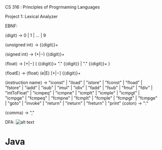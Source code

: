 CS 316 : Principles of Progrmaming Languages 

Project 1: Lexical Analyzer 

EBNF: 

⟨digit⟩ → 0 | 1 | ... | 9

⟨unsigned int⟩ → {⟨digit⟩}+

⟨signed int⟩ → (+|−) {⟨digit⟩}+

⟨float⟩ → [+|−] ( {⟨digit⟩}+ "." {⟨digit⟩} | "." {⟨digit⟩}+ )

⟨floatE⟩ → ⟨float⟩ (e|E) [+|−] {⟨digit⟩}+

⟨instruction name⟩ → "iconst" | "iload" | "istore" | "fconst" | "fload" | "fstore" |
                                    "iadd" | "isub" | "imul" | "idiv" | "fadd" | "fsub" | "fmul" | "fdiv" |
                                    "intToFloat" |
                                    "icmpeq" | "icmpne" | "icmplt" | "icmple" | "icmpgt" | "icmpge" |
                                    "fcmpeq" | "fcmpne" | "fcmplt" | "fcmple" | "fcmpgt" | "fcmpge" |
                                    "goto" | "invoke" | "return" | "ireturn" | "freturn" | "print"
⟨colon⟩ → ":"

⟨comma⟩ → ","


DFA:
![alt text](http://picasso.cs.qc.cuny.edu/cs316/DFA-VM.svg)


# Java
